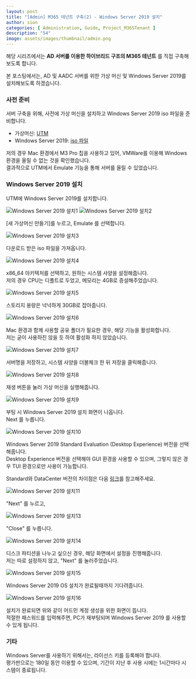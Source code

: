 ```yaml
---
layout: post
title: "[Admin] M365 테넌트 구축(2) - Windows Server 2019 설치"
author: sion
categories: [ Administration, Guide, Project_M365Tenant ]
description: "54"
image: assets/images/thumbnail/admin.png
---
```


해당 시리즈에서는 __AD 서버를 이용한 하이브리드 구조의 M365 테넌트__ 를 직접 구축해보도록 합니다.  

본 포스팅에서는, AD 및 AADC 서버를 위한 가상 머신 및 Windows Server 2019를 설치해보도록 하겠습니다.  


### 사전 준비

서버 구축을 위해, 사전에 가상 머신을 설치하고 Windows Server 2019 iso 파일을 준비합니다.  

- 가상머신: [UTM][1]
- Windows Server 2019: [iso 파일][2]

저의 경우 Mac 환경에서 M3 Pro 칩을 사용하고 있어, VMWare를 이용해 Windows 환경을 올릴 수 없는 것을 확인했습니다.  
결과적으로 UTM에서 Emulate 기능을 통해 서버를 올릴 수 있었습니다.  

### Windows Server 2019 설치

UTM에 Windows Server 2019를 설치합니다.  

<img src="{{site.baseurl}}/assets/images/54/1.png" title="Windows Server 2019 설치1">  
  
<img src="{{site.baseurl}}/assets/images/54/2.png" title="Windows Server 2019 설치2">  

[새 가상머신 만들기]를 누르고, Emulate 를 선택합니다.  

<img src="{{site.baseurl}}/assets/images/54/3.png" title="Windows Server 2019 설치3">  

다운로드 받은 iso 파일을 가져옵니다.  

<img src="{{site.baseurl}}/assets/images/54/4.png" title="Windows Server 2019 설치4">  

x86_64 아키텍처를 선택하고, 원하는 시스템 사양을 설정해줍니다.  
저의 경우 CPU는 디폴트로 두었고, 메모리는 4GB로 증설해주었습니다.  

<img src="{{site.baseurl}}/assets/images/54/5.png" title="Windows Server 2019 설치5">  

스토리지 용량은 넉넉하게 30GB로 잡아줍니다.  

<img src="{{site.baseurl}}/assets/images/54/6.png" title="Windows Server 2019 설치6">  

Mac 환경과 함께 사용할 공유 폴더가 필요한 경우, 해당 기능을 활성화합니다.  
저는 굳이 사용하진 않을 듯 하여 활성화 하지 않았습니다.  

<img src="{{site.baseurl}}/assets/images/54/7.png" title="Windows Server 2019 설치7">  

서버명을 저장하고, 시스템 사양을 더블체크 한 뒤 저장을 클릭해줍니다.  

<img src="{{site.baseurl}}/assets/images/54/8.png" title="Windows Server 2019 설치8">  

재생 버튼을 눌러 가상 머신을 실행해줍니다.  

<img src="{{site.baseurl}}/assets/images/54/9.png" title="Windows Server 2019 설치9">  

부팅 시 Windows Server 2019 설치 화면이 나옵니다.  
Next 를 누릅니다.  

<img src="{{site.baseurl}}/assets/images/54/10.png" title="Windows Server 2019 설치10">  

Windows Server 2019 Standard Evaluation (Desktop Experience) 버전을 선택해줍니다.  
Desktop Experience 버전을 선택해야 GUI 환경을 사용할 수 있으며, 그렇지 않은 경우 TUI 환경으로만 사용이 가능합니다.  

Standard와 DataCenter 버전의 차이점은 다음 [링크][3]를 참고해주세요.  

<img src="{{site.baseurl}}/assets/images/54/11.png" title="Windows Server 2019 설치11">  

"Next" 를 누르고,

<img src="{{site.baseurl}}/assets/images/54/13.png" title="Windows Server 2019 설치13">  

"Close" 를 누릅니다.  

<img src="{{site.baseurl}}/assets/images/54/14.png" title="Windows Server 2019 설치14">  

디스크 파티션을 나누고 싶으신 경우, 해당 화면에서 설정을 진행해줍니다.  
저는 따로 설정하지 않고, "Next" 를 눌러주었습니다.  

<img src="{{site.baseurl}}/assets/images/54/15.png" title="Windows Server 2019 설치15">  

Windows Server 2019 OS 설치가 완료될때까지 기다려줍니다.  

<img src="{{site.baseurl}}/assets/images/54/16.png" title="Windows Server 2019 설치16">  

설치가 완료되면 위와 같이 어드민 계정 생성을 위한 화면이 뜹니다.  
적절한 패스워드를 입력해주면, PC가 재부팅되며 Windows Server 2019 를 사용할 수 있게 됩니다.  


### 기타

Windows Server를 사용하기 위해서는, 라이선스 키를 등록해야 합니다.  
평가판으로는 180일 동안 이용할 수 있으며, 기간이 지난 후 사용 시에는 1시간마다 시스템이 종료됩니다.  


[1]: https://mac.getutm.app/
[2]: https://www.microsoft.com/en-us/evalcenter/download-windows-server-2019
[3]: https://learn.microsoft.com/ko-kr/windows-server/get-started/editions-comparison-windows-server-2019?tabs=full-comparison